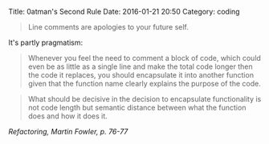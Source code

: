 Title: 0atman's Second Rule
Date: 2016-01-21 20:50
Category: coding

> Line comments are apologies to your future self.

It's partly pragmatism:

> Whenever you feel the need to comment a block of code, which could even be as little as a single line and make the total code longer then the code it replaces, you should encapsulate it into another function given that the function name clearly explains the purpose of the code.

> What should be decisive in the decision to encapsulate functionality is not code length but semantic distance between what the function does and how it does it.

_Refactoring, Martin Fowler, p. 76-77_
